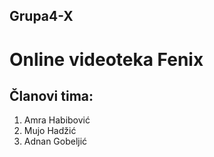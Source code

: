 ## Grupa4-X
# Online videoteka Fenix 

## Članovi tima:
1.	Amra Habibović
2.	Mujo Hadžić
3.	Adnan Gobeljić

